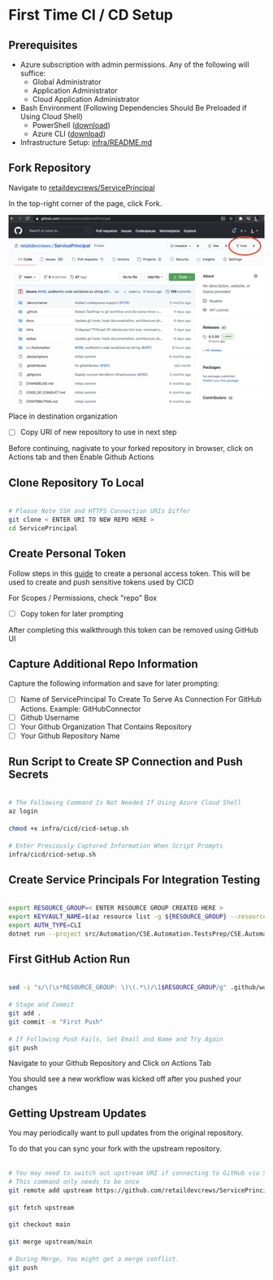 # First Time CI / CD Setup

## Prerequisites

- Azure subscription with admin permissions. Any of the following will suffice:
  - Global Administrator
  - Application Administrator
  - Cloud Application Administrator
- Bash Environment (Following Dependencies Should Be Preloaded if Using Cloud Shell)
  - PowerShell ([download](https://docs.microsoft.com/en-us/powershell/scripting/install/installing-powershell?view=powershell-7.1))
  - Azure CLI ([download](https://docs.microsoft.com/en-us/cli/azure/install-azure-cli?view=azure-cli-latest))
- Infrastructure Setup: [infra/README.md](../infra/README.md)

## Fork Repository

Navigate to [retaildevcrews/ServicePrincipal](https://github.com/retaildevcrews/ServicePrincipal)

In the top-right corner of the page, click Fork.

![How to fork a repository](images/fork-repo.png)

Place in destination organization

- [ ] Copy URI of new repository to use in next step

Before continuing, nagivate to your forked repository in browser, click on Actions tab and then Enable Github Actions

## Clone Repository To Local

```sh

# Please Note SSH and HTTPS Connection URIs Differ
git clone < ENTER URI TO NEW REPO HERE >
cd ServicePrincipal

```

## Create Personal Token

Follow steps in this [guide](https://docs.github.com/en/free-pro-team@latest/github/authenticating-to-github/creating-a-personal-access-token) to create a personal access token. This will be used to create and push sensitive tokens used by CICD

For Scopes / Permissions, check "repo" Box

- [ ] Copy token for later prompting

After completing this walkthrough this token can be removed using GitHub UI

## Capture Additional Repo Information

Capture the following information and save for later prompting:

- [ ] Name of ServicePrincipal To Create To Serve As Connection For GitHub Actions. Example: GitHubConnector
- [ ] Github Username
- [ ] Your Github Organization That Contains Repository
- [ ] Your Github Repository Name

## Run Script to Create SP Connection and Push Secrets

```sh

# The Following Command Is Not Needed If Using Azure Cloud Shell
az login

chmod +x infra/cicd/cicd-setup.sh

# Enter Previously Captured Information When Script Prompts
infra/cicd/cicd-setup.sh

```

## Create Service Principals For Integration Testing

```sh

export RESOURCE_GROUP=< ENTER RESOURCE GROUP CREATED HERE >
export KEYVAULT_NAME=$(az resource list -g ${RESOURCE_GROUP} --resource-type Microsoft.KeyVault/vaults --query '[].name' -o tsv)
export AUTH_TYPE=CLI
dotnet run --project src/Automation/CSE.Automation.TestsPrep/CSE.Automation.TestsPrep.csproj

```

## First GitHub Action Run

```sh

sed -i "s/\(\s*RESOURCE_GROUP: \)\(.*\)/\1$RESOURCE_GROUP/g" .github/workflows/dockerCI.yml

# Stage and Commit
git add .
git commit -m "First Push"

# If Following Push Fails, Set Email and Name and Try Again
git push

```

Navigate to your Github Repository and Click on Actions Tab

You should see a new workflow was kicked off after you pushed your changes

## Getting Upstream Updates

You may periodically want to pull updates from the original repository.

To do that you can sync your fork with the upstream repository.

```sh

# You may need to switch out upstream URI if connecting to GitHub via SSH
# This command only needs to be once
git remote add upstream https://github.com/retaildevcrews/ServicePrincipal.git

git fetch upstream

git checkout main

git merge upstream/main

# During Merge, You might get a merge conflict.
git push

```
